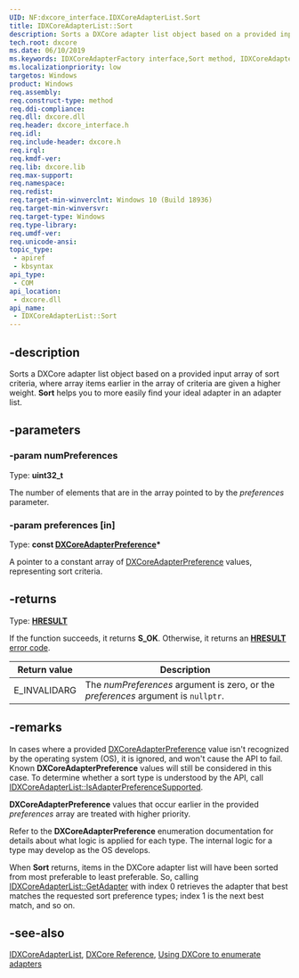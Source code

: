 ```yaml
---
UID: NF:dxcore_interface.IDXCoreAdapterList.Sort
title: IDXCoreAdapterList::Sort
description: Sorts a DXCore adapter list object based on a provided input array of sort criteria.
tech.root: dxcore
ms.date: 06/10/2019
ms.keywords: IDXCoreAdapterFactory interface,Sort method, IDXCoreAdapterFactory.Sort, IDXCoreAdapterFactory::Sort, Sort, Sort method, Sort method,IDXCoreAdapterFactory interface, dxcore/IDXCoreAdapterFactory::Sort, dxcore_interface.idxcoreadapterfactory_sort
ms.localizationpriority: low
targetos: Windows
product: Windows
req.assembly: 
req.construct-type: method
req.ddi-compliance: 
req.dll: dxcore.dll
req.header: dxcore_interface.h
req.idl: 
req.include-header: dxcore.h
req.irql: 
req.kmdf-ver: 
req.lib: dxcore.lib
req.max-support: 
req.namespace: 
req.redist: 
req.target-min-winverclnt: Windows 10 (Build 18936)
req.target-min-winversvr: 
req.target-type: Windows
req.type-library: 
req.umdf-ver: 
req.unicode-ansi: 
topic_type:
 - apiref
 - kbsyntax
api_type:
 - COM
api_location:
 - dxcore.dll
api_name:
 - IDXCoreAdapterList::Sort
---
```


## -description

Sorts a DXCore adapter list object based on a provided input array of sort criteria, where array items earlier in the array of criteria are given a higher weight. **Sort** helps you to more easily find your ideal adapter in an adapter list.

## -parameters

### -param numPreferences

Type: **uint32_t**

The number of elements that are in the array pointed to by the *preferences* parameter.

### -param preferences [in]

Type: **const [DXCoreAdapterPreference](/windows/win32/api/dxcore_interface/ne-dxcore_interface-dxcoreadapterpreference)\***

A pointer to a constant array of [DXCoreAdapterPreference](/windows/win32/api/dxcore_interface/ne-dxcore_interface-dxcoreadapterpreference) values, representing sort criteria.

## -returns

Type: **[HRESULT](/windows/win32/com/structure-of-com-error-codes)**

If the function succeeds, it returns **S_OK**. Otherwise, it returns an [**HRESULT**](/windows/win32/com/structure-of-com-error-codes) [error code](/windows/win32/com/com-error-codes-10).

|Return value|Description|
|-|-|
|E_INVALIDARG|The *numPreferences* argument is zero, or the *preferences* argument is `nullptr`.|

## -remarks

In cases where a provided [DXCoreAdapterPreference](/windows/win32/api/dxcore_interface/ne-dxcore_interface-dxcoreadapterpreference) value isn't recognized by the operating system (OS), it is ignored, and won't cause the API to fail. Known **DXCoreAdapterPreference** values will still be considered in this case. To determine whether a sort type is understood by the API, call [IDXCoreAdapterList::IsAdapterPreferenceSupported](/windows/win32/api/dxcore_interface/nf-dxcore_interface-idxcoreadapterlist-isadapterpreferencesupported).

**DXCoreAdapterPreference** values that occur earlier in the provided *preferences* array are treated with higher priority. 

Refer to the **DXCoreAdapterPreference** enumeration documentation for details about what logic is applied for each type. The internal logic for a type may develop as the OS develops.

When **Sort** returns, items in the DXCore adapter list will have been sorted from most preferable to least preferable. So, calling [IDXCoreAdapterList::GetAdapter](/windows/win32/api/dxcore_interface/nf-dxcore_interface-idxcoreadapterlist-getadapter) with index 0 retrieves the adapter that best matches the requested sort preference types; index 1 is the next best match, and so on.

## -see-also

[IDXCoreAdapterList](/windows/win32/api/dxcore_interface/nn-dxcore_interface-idxcoreadapterlist), [DXCore Reference](/windows/win32/dxcore/dxcore-reference), [Using DXCore to enumerate adapters](/windows/win32/dxcore/dxcore-enum-adapters)